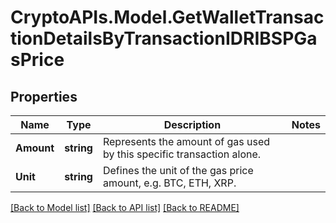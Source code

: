 # CryptoAPIs.Model.GetWalletTransactionDetailsByTransactionIDRIBSPGasPrice

## Properties

Name | Type | Description | Notes
------------ | ------------- | ------------- | -------------
**Amount** | **string** | Represents the amount of gas used by this specific transaction alone. | 
**Unit** | **string** | Defines the unit of the gas price amount, e.g. BTC, ETH, XRP. | 

[[Back to Model list]](../README.md#documentation-for-models) [[Back to API list]](../README.md#documentation-for-api-endpoints) [[Back to README]](../README.md)

